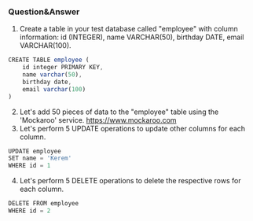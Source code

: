 ### Question&Answer

1. Create a table in your test database called "employee" with column information: id (INTEGER), name VARCHAR(50), birthday DATE, email VARCHAR(100).
```js
CREATE TABLE employee (
    id integer PRIMARY KEY,
    name varchar(50),
    birthday date,
    email varchar(100)
)
```
2. Let's add 50 pieces of data to the "employee" table using the 'Mockaroo' service.
   https://www.mockaroo.com
3. Let's perform 5 UPDATE operations to update other columns for each column.
```js
UPDATE employee
SET name = 'Kerem'
WHERE id = 1
```
4. Let's perform 5 DELETE operations to delete the respective rows for each column.
```js
DELETE FROM employee
WHERE id = 2
```

